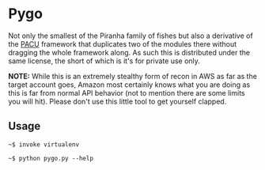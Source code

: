 Pygo
====
Not only the smallest of the Piranha family of fishes but also a derivative of
the [PACU](https://github.com/RhinoSecurityLabs/pacu) framework that duplicates
two of the modules there without dragging the whole framework along.  As such
this is distributed under the same license, the short of which is it's for
private use only.

**NOTE:** While this is an extremely stealthy form of recon in AWS as far as the
target account goes, Amazon most certainly knows what you are doing as this is
far from normal API behavior (not to mention there are some limits you will hit).
Please don't use this little tool to get yourself clapped.

Usage
-----

```
~$ invoke virtualenv
```

```
~$ python pygo.py --help
```

